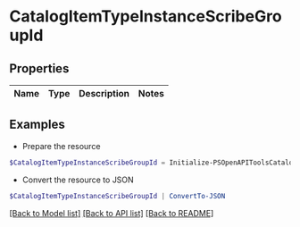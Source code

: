 # CatalogItemTypeInstanceScribeGroupId
## Properties

Name | Type | Description | Notes
------------ | ------------- | ------------- | -------------

## Examples

- Prepare the resource
```powershell
$CatalogItemTypeInstanceScribeGroupId = Initialize-PSOpenAPIToolsCatalogItemTypeInstanceScribeGroupId 
```

- Convert the resource to JSON
```powershell
$CatalogItemTypeInstanceScribeGroupId | ConvertTo-JSON
```

[[Back to Model list]](../README.md#documentation-for-models) [[Back to API list]](../README.md#documentation-for-api-endpoints) [[Back to README]](../README.md)

